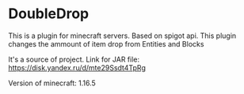 # DoubleDrop
This is a plugin for minecraft servers. Based on spigot api.
This plugin changes the ammount of item drop from Entities and Blocks

It's a source of project. Link for JAR file: https://disk.yandex.ru/d/mte29Ssdt4TpRg

Version of minecraft: 1.16.5
